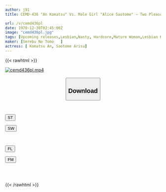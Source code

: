 ```yaml
---
author: j91
title: CEMD-436 "An Komatsu" Vs. Male Girl "Alice Saotome" ~ Two Pleasure-oriented People Use Their Pussies, Anuses, And Dicks To Have Too Much Sex

url: /v/cemd436pl
date: 1970-12-30T02:45:00Z
image: "cemd436pl.jpg"
tags: [Upcoming releases,Lesbian,Nasty, Hardcore,Mature Woman,Lesbian Kiss,Cross Dressing	 ]
maker: [Serebu No Tomo   ]
actress: [ Komatsu An, Saotome Arisu]
---
```



{{< rawhtml >}}

<div class="video" data-videoid="pending_link_2.html">
    <a href="javascript:;">
        <img src="/v/cemd436pl/cemd436pl.jpg" width="WIDTH" height="HEIGHT" alt="cemd436pl.mp4" loading="lazy">
    </a>
</div>

<script type="text/javascript" src="https://j91.asia/asset/on-demand-pend.js"></script>

<br>
  <link rel="stylesheet" href="https://j91.asia/asset/bs5.css">
  
  <center>
  <button class="btn btn-primary" type="button" data-bs-toggle="collapse" data-bs-target=".multi-collapse" aria-expanded="false" aria-controls="multiCollapseExample1 multiCollapseExample2"><h2>Download</h2></button></center>
</p>
<div class="row">
  <div class="col">
    <div class="collapse multi-collapse" id="multiCollapseExample1">
      <div class="card card-body">
	      	      <br>
<div class="buttons">  
<p><a href="https://j91.asia/pending_link_2.html" target="_blank"><button class="btn-hover color-3"><i class="fa fa-download"></i> ST</button></a></p>
<p><a href="https://j91.asia/pending_link_2.html" target="_blank"><button class="btn-hover color-2"><i class="fa fa-download"></i> SW</button></a></p></div>
    </div>
  </div>
</div>
  <div class="col">
    <div class="collapse multi-collapse" id="multiCollapseExample2">
      <div class="card card-body">
	      <br>
<div class="buttons">
<p><a href="https://j91.asia/pending_link_2.html" target="_blank"><button class="btn-hover color-9"><i class="fa fa-download"></i> FL</button></a></p>
<p><a href="https://j91.asia/pending_link_2.html" target="_blank"><button class="btn-hover color-8"><i class="fa fa-download"></i> FM</button></a></p></div>
<br><br>
      </div>
    </div>
  </div>
</div>

{{< /rawhtml >}}
